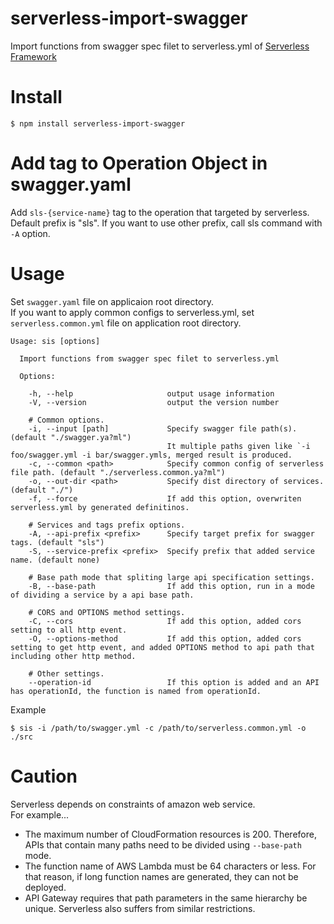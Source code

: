 # serverless-import-swagger
Import functions from swagger spec filet to serverless.yml of [Serverless Framework](https://serverless.com/)  

# Install

```
$ npm install serverless-import-swagger
```

# Add tag to Operation Object in swagger.yaml
Add `sls-{service-name}` tag to the operation that targeted by serverless.  
Default prefix is "sls". If you want to use other prefix, call sls command with `-A` option.  

# Usage
Set `swagger.yaml` file on applicaion root directory.  
If you want to apply common configs to serverless.yml, set `serverless.common.yml` file on application root directory.   

```
Usage: sis [options]

  Import functions from swagger spec filet to serverless.yml

  Options:

    -h, --help                     output usage information
    -V, --version                  output the version number

    # Common options.
    -i, --input [path]             Specify swagger file path(s). (default "./swagger.ya?ml")
                                   It multiple paths given like `-i foo/swagger.yml -i bar/swagger.ymls, merged result is produced.
    -c, --common <path>            Specify common config of serverless file path. (default "./serverless.common.ya?ml")
    -o, --out-dir <path>           Specify dist directory of services. (default "./")
    -f, --force                    If add this option, overwriten serverless.yml by generated definitinos.

    # Services and tags prefix options.
    -A, --api-prefix <prefix>      Specify target prefix for swagger tags. (default "sls")
    -S, --service-prefix <prefix>  Specify prefix that added service name. (default none)

    # Base path mode that spliting large api specification settings.
    -B, --base-path                If add this option, run in a mode of dividing a service by a api base path.

    # CORS and OPTIONS method settings.
    -C, --cors                     If add this option, added cors setting to all http event.
    -O, --options-method           If add this option, added cors setting to get http event, and added OPTIONS method to api path that including other http method.

    # Other settings.
    --operation-id                 If this option is added and an API has operationId, the function is named from operationId.
```

Example
```
$ sis -i /path/to/swagger.yml -c /path/to/serverless.common.yml -o ./src
```

# Caution
Serverless depends on constraints of amazon web service.  
For example...

+ The maximum number of CloudFormation resources is 200. Therefore, APIs that contain many paths need to be divided using `--base-path` mode.
+ The function name of AWS Lambda must be 64 characters or less. For that reason, if long function names are generated, they can not be deployed.
+ API Gateway requires that path parameters in the same hierarchy be unique. Serverless also suffers from similar restrictions.
